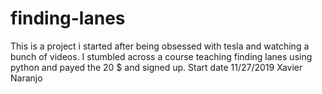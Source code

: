 # finding-lanes
This is a project i started after being obsessed with tesla and watching a bunch of videos.
I stumbled across a course teaching finding lanes using python and payed the 20 $ and signed up.
Start date 11/27/2019 
Xavier Naranjo
